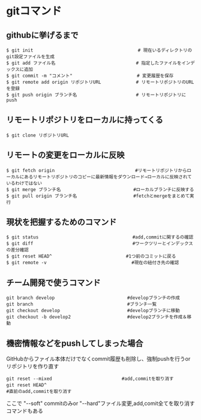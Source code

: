 # gitコマンド

## githubに挙げるまで
```
$ git init                                       # 現在いるディレクトリのgit設定ファイルを生成
$ git add ファイル名                              # 指定したファイルをインデックスに追加
$ git commit -m "コメント"                        # 変更履歴を保存
$ git remote add origin リポジトリURL             # リモートリポジトリのURLを登録
$ git push origin ブランチ名                      # リモートリポジトリにpush
```

## リモートリポジトリをローカルに持ってくる
```
$ git clone リポジトリURL
```

## リモートの変更をローカルに反映
```
$ git fetch origin                              #リモートリポジトリからローカルにあるリモートリポジトリのコピーに最新情報をダウンロード→ローカルに反映されているわけではない
$ git merge ブランチ名                           #ローカルブランチに反映する
$ git pull origin ブランチ名                     #fetchとmergeをまとめて実行
```

## 現状を把握するためのコマンド
```
$ git status                                   #add,commitに関するの確認
$ git diff                                     #ワークツリーとインデックスの差分確認
$ git reset HEAD^　　　　　　　　　　　　　　　 　#1つ前のコミットに戻る
$ git remote -v                             　 #現在の紐付き先の確認
```
## チーム開発で使うコマンド
```
git branch develop                           #developブランチの作成
git branch                                   #ブランチ一覧
git checkout develop                         #developブランチに移動
git checkout -b develop2                     #develop2ブランチを作成＆移動
```
## 機密情報などをpushしてしまった場合
GitHubからファイル本体だけでなくcommit履歴も削除し、強制pushを行うorリポジトリを作り直す
```
git reset --mixed                          #add,commitを取り消す
git reset HEAD^ 　　　　　　　　　　　　　　　　　　　　　　　　　　　　　　　　　　　　　　　　　　　　　　　　　　　　　　　#直前のadd,commitを取り消す
```
ここで "--soft" commitのみor "--hard"ファイル変更,add,comit全てを取り消すコマンドもある
